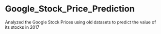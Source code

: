 # Google_Stock_Price_Prediction

Analyzed the Google Stock Prices using old datasets to predict the value of its stocks in 2017
